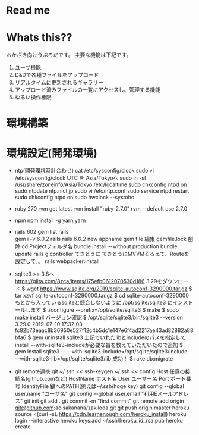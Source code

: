 # Read me

# Whats this??
おかざき向けうぷろだです。
主要な機能は下記です。

1. ユーザ機能
1. D&Dで各種ファイルをアップロード
1. リアルタイムに更新されるギャラリー
1. アップロード済みファイルの一覧にアクセスし、管理する機能
1. ゆるい操作権限

# 環境構築

# 環境設定(開発環境)

* ntp(開発環境時計合わせ)
    cat /etc/sysconfig/clock
    sudo vi /etc/sysconfig/clock 
    UTC を Asia/Tokyoへ
    sudo ln -sf /usr/share/zoneinfo/Asia/Tokyo /etc/localtime
    sudo chkconfig ntpd on
    sudo ntpdate ntp.nict.jp
    sudo vi /etc/ntp.conf
    sudo service ntpd restart
    sudo chkconfig ntpd on
    sudo hwclock --systohc
 
* ruby 270
    rvm get latest
    rvm install "ruby-2.7.0"
    rvm --default use 2.7.0
    
* npm 
    npm install -g yarn
    yarn

* rails 602
    gem list rails  
    gem i -v 6.0.2 rails
    rails _6.0.2_ new appname
    gem file 編集
    gemfile.lock 削除
    cd Projectフォルダ名
    bundle install --without production
    bundle update
    rails g controller てきとうに
    てきとうにMVVMそろえて、Routeを設定して。。
    rails webpacker:install

* sqlite3 >= 3.8へ    
    https://qiita.com/8zca/items/175efb0612070530d186
        3.29をダウンロード
        $ wget https://www.sqlite.org/2019/sqlite-autoconf-3290000.tar.gz
        $ tar xzvf sqlite-autoconf-3290000.tar.gz
        $ cd sqlite-autoconf-3290000
        もとから入っているsqliteと競合しないように /opt/sqlite/sqlite3 にインストールします
        $ ./configure --prefix=/opt/sqlite/sqlite3
        $ make
        $ sudo make install
        バージョン確認
        $ /opt/sqlite/sqlite3/bin/sqlite3 --version
        3.29.0 2019-07-10 17:32:03 fc82b73eaac8b36950e527f12c4b5dc1e147e6f4ad2217ae43ad82882a88bfa6
        $ gem uninstall sqlite3
            上記でいれたlibとincludeのパスを指定してinstall
         --with-sqlite3-includeが必要な旨を教えていただいたので追加
            $ gem install sqlite3 -- --with-sqlite3-include=/opt/sqlite/sqlite3/include \
               --with-sqlite3-lib=/opt/sqlite/sqlite3/lib
            成功！
  $ rake db:migrate

* git remote連携
git
    ~/.ssh << ssh-keygen
    ~/.ssh << config
    Host 任意の接続名(github.comなど)
    HostName ホスト名
    User ユーザー名
    Port ポート番号
    IdentityFile 鍵へのPATH(例えば~/.ssh/hoge.key)
    git config --global user.name "ユーザ名"
    git config --global user.email "利用Eメールアドレス"
    git init
    git add .
    git commit -m "first commit"
    git remote add origin git@github.com:aoisakanana/zakiloda.git
    git push origin master
heroku
    source <(curl -sL https://cdn.learnenough.com/heroku_install)
    heroku login --interactive
    heroku keys:add ~/.ssh/heroku_id_rsa.pub 
    heroku create